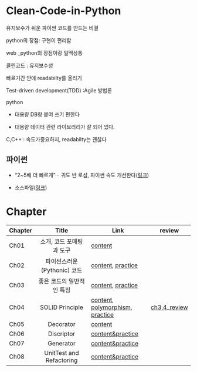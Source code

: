 # Clean-Code-in-Python
유지보수가 쉬운 파이썬 코드를 만드는 비결

python의 장점: 구현이 편리함

web _python의 장점이랑 일맥상통

클린코드 : 유지보수성

빠르기간 안에 readabilty를 올리기

Test-driven development(TDD) :Agile 방법론



python 

- 대용량 DB랑 붙여 쓰기 편한다

- 대용량 데이터 관련 라이브러리가 잘 되어 있다. 



C,C++ : 속도가중요하지, readabilty는 괜찮다



## 파이썬 

- “2~5배 더 빠르게”··· 귀도 반 로섬, 파이썬 속도 개선한다([링크](https://www.ciokorea.com/news/193909))

- 소스파일([링크](https://github.com/packtpublishing/clean-code-in-python))



# Chapter

| Chapter |            Title            | Link                     |  review |
| ------- | :-------------------------: | ------------------------ | -------------------|
| Ch01    |  소개, 코드 포매팅과 도구   | [content](notes/ch1.md) ||
| Ch02    | 파이썬스러운(Pythonic) 코드 | [content](notes/ch2.md), [practice](practice/ch2.ipynb) ||
| Ch03    |  좋은 코드의 일반적인 특징  | [content](notes/ch3.md), [practice](practice/ch3.ipynb) ||
| Ch04    |  SOLID Principle  | [content](notes/ch4.md), [polymorphism](practice/polymorphism.ipynb), <br />[practice](practice/ch4.ipynb) |[ch3,4_review](notes/review_ch3_ch4.md)|
| Ch05    |  Decorator  | [content](notes/ch5.md) ||
| Ch06    |  Discriptor  | [content&practice](practice/ch6.ipynb) ||
| Ch07    |  Generator  | [content&practice](practice/ch7.ipynb) ||
| Ch08    |  UnitTest and Refactoring  | [content&practice](practice/ch8.ipynb) ||